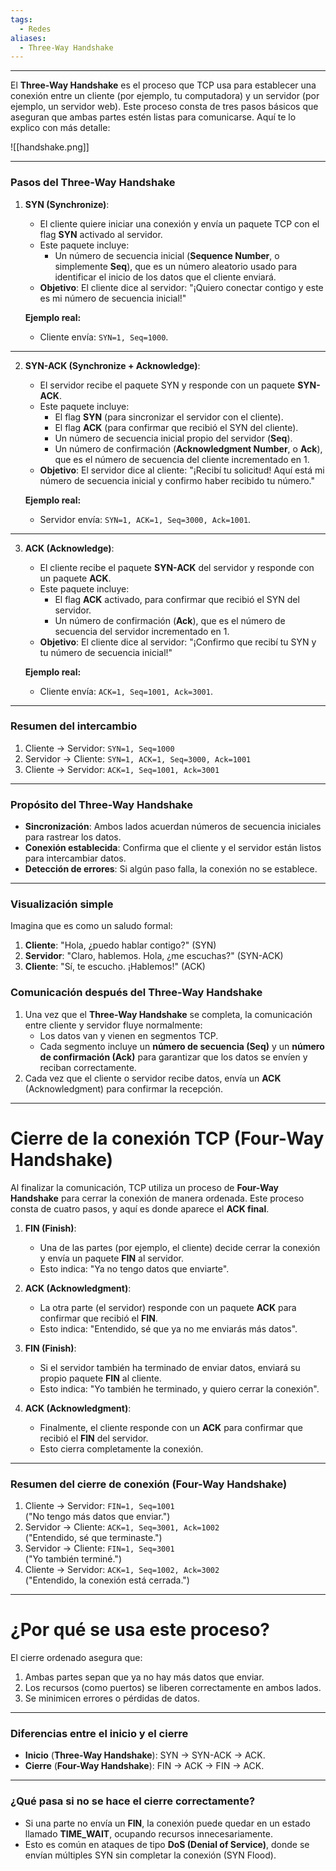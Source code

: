 ```yaml
---
tags:
  - Redes
aliases:
  - Three-Way Handshake
---
```

---
El **Three-Way Handshake** es el proceso que TCP usa para establecer una conexión entre un cliente (por ejemplo, tu computadora) y un servidor (por ejemplo, un servidor web). Este proceso consta de tres pasos básicos que aseguran que ambas partes estén listas para comunicarse. Aquí te lo explico con más detalle:

![[handshake.png]]

---
### Pasos del Three-Way Handshake

1. **SYN (Synchronize)**:
    - El cliente quiere iniciar una conexión y envía un paquete TCP con el flag **SYN** activado al servidor.
    - Este paquete incluye:
        - Un número de secuencia inicial (**Sequence Number**, o simplemente **Seq**), que es un número aleatorio usado para identificar el inicio de los datos que el cliente enviará.
    - **Objetivo**: El cliente dice al servidor: "¡Quiero conectar contigo y este es mi número de secuencia inicial!"
    
    **Ejemplo real:**
    - Cliente envía: `SYN=1, Seq=1000`.

---

2. **SYN-ACK (Synchronize + Acknowledge)**:    
    - El servidor recibe el paquete SYN y responde con un paquete **SYN-ACK**.
    - Este paquete incluye:
        - El flag **SYN** (para sincronizar el servidor con el cliente).
        - El flag **ACK** (para confirmar que recibió el SYN del cliente).
        - Un número de secuencia inicial propio del servidor (**Seq**).
        - Un número de confirmación (**Acknowledgment Number**, o **Ack**), que es el número de secuencia del cliente incrementado en 1.
    - **Objetivo**: El servidor dice al cliente: "¡Recibí tu solicitud! Aquí está mi número de secuencia inicial y confirmo haber recibido tu número."
    
    **Ejemplo real:**
    
    - Servidor envía: `SYN=1, ACK=1, Seq=3000, Ack=1001`.

---

3. **ACK (Acknowledge)**:
    
    - El cliente recibe el paquete **SYN-ACK** del servidor y responde con un paquete **ACK**.
    - Este paquete incluye:
        - El flag **ACK** activado, para confirmar que recibió el SYN del servidor.
        - Un número de confirmación (**Ack**), que es el número de secuencia del servidor incrementado en 1.
    - **Objetivo**: El cliente dice al servidor: "¡Confirmo que recibí tu SYN y tu número de secuencia inicial!"
    
    **Ejemplo real:**
    
    - Cliente envía: `ACK=1, Seq=1001, Ack=3001`.

---

### **Resumen del intercambio**

1. Cliente → Servidor: `SYN=1, Seq=1000`
2. Servidor → Cliente: `SYN=1, ACK=1, Seq=3000, Ack=1001`
3. Cliente → Servidor: `ACK=1, Seq=1001, Ack=3001`

---

### **Propósito del Three-Way Handshake**
- **Sincronización**: Ambos lados acuerdan números de secuencia iniciales para rastrear los datos.
- **Conexión establecida**: Confirma que el cliente y el servidor están listos para intercambiar datos.
- **Detección de errores**: Si algún paso falla, la conexión no se establece.

---

### Visualización simple
Imagina que es como un saludo formal:
1. **Cliente**: "Hola, ¿puedo hablar contigo?" (SYN)
2. **Servidor**: "Claro, hablemos. Hola, ¿me escuchas?" (SYN-ACK)
3. **Cliente**: "Sí, te escucho. ¡Hablemos!" (ACK)

### Comunicación después del Three-Way Handshake
1. Una vez que el **Three-Way Handshake** se completa, la comunicación entre cliente y servidor fluye normalmente:
    - Los datos van y vienen en segmentos TCP.
    - Cada segmento incluye un **número de secuencia (Seq)** y un **número de confirmación (Ack)** para garantizar que los datos se envíen y reciban correctamente.
2. Cada vez que el cliente o servidor recibe datos, envía un **ACK** (Acknowledgment) para confirmar la recepción.
---
# Cierre de la conexión TCP (Four-Way Handshake)

Al finalizar la comunicación, TCP utiliza un proceso de **Four-Way Handshake** para cerrar la conexión de manera ordenada. Este proceso consta de cuatro pasos, y aquí es donde aparece el **ACK final**.

1. **FIN (Finish)**:
    
    - Una de las partes (por ejemplo, el cliente) decide cerrar la conexión y envía un paquete **FIN** al servidor.
    - Esto indica: "Ya no tengo datos que enviarte".
2. **ACK (Acknowledgment)**:
    
    - La otra parte (el servidor) responde con un paquete **ACK** para confirmar que recibió el **FIN**.
    - Esto indica: "Entendido, sé que ya no me enviarás más datos".
3. **FIN (Finish)**:
    
    - Si el servidor también ha terminado de enviar datos, enviará su propio paquete **FIN** al cliente.
    - Esto indica: "Yo también he terminado, y quiero cerrar la conexión".
4. **ACK (Acknowledgment)**:
    
    - Finalmente, el cliente responde con un **ACK** para confirmar que recibió el **FIN** del servidor.
    - Esto cierra completamente la conexión.

---

### **Resumen del cierre de conexión (Four-Way Handshake)**
1. Cliente → Servidor: `FIN=1, Seq=1001`  
    ("No tengo más datos que enviar.")
2. Servidor → Cliente: `ACK=1, Seq=3001, Ack=1002`  
    ("Entendido, sé que terminaste.")
3. Servidor → Cliente: `FIN=1, Seq=3001`  
    ("Yo también terminé.")
4. Cliente → Servidor: `ACK=1, Seq=1002, Ack=3002`  
    ("Entendido, la conexión está cerrada.")

---

# ¿Por qué se usa este proceso?
El cierre ordenado asegura que:
1. Ambas partes sepan que ya no hay más datos que enviar.
2. Los recursos (como puertos) se liberen correctamente en ambos lados.
3. Se minimicen errores o pérdidas de datos.
---
### Diferencias entre el inicio y el cierre

- **Inicio** (**Three-Way Handshake**): SYN → SYN-ACK → ACK.
- **Cierre** (**Four-Way Handshake**): FIN → ACK → FIN → ACK.

---
### ¿Qué pasa si no se hace el cierre correctamente?
- Si una parte no envía un **FIN**, la conexión puede quedar en un estado llamado **TIME_WAIT**, ocupando recursos innecesariamente.
- Esto es común en ataques de tipo **DoS (Denial of Service)**, donde se envían múltiples SYN sin completar la conexión (SYN Flood).
